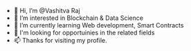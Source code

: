 - 👋 Hi, I’m @Vashitva Raj
- 👀 I’m interested in Blockchain & Data Science
- 🌱 I’m currently learning Web development, Smart Contracts 
- 💞️ I'm looking for opportuinies in the related fields
- 📫 Thanks for visiting my profile.

<!---
RaajVashitva/RaajVashitva is a ✨ special ✨ repository because its `README.md` (this file) appears on your GitHub profile.
You can click the Preview link to take a look at your changes.
--->
